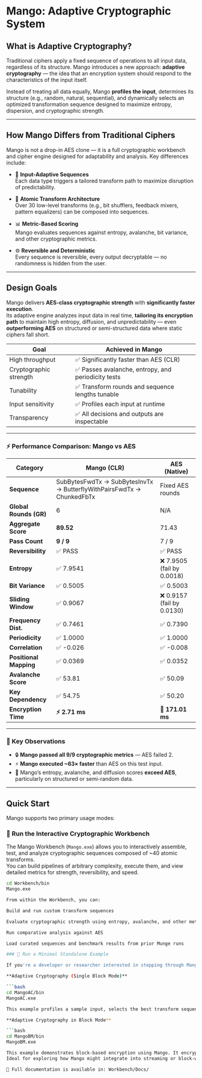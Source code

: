 # Mango: Adaptive Cryptographic System

## What is Adaptive Cryptography?

Traditional ciphers apply a fixed sequence of operations to all input data, regardless of its structure. Mango introduces a new approach: **adaptive cryptography** — the idea that an encryption system should respond to the characteristics of the input itself.

Instead of treating all data equally, Mango **profiles the input**, determines its structure (e.g., random, natural, sequential), and dynamically selects an optimized transformation sequence designed to maximize entropy, dispersion, and cryptographic strength.

---

## How Mango Differs from Traditional Ciphers

Mango is not a drop-in AES clone — it is a full cryptographic workbench and cipher engine designed for adaptability and analysis. Key differences include:

- 🔀 **Input-Adaptive Sequences**  
  Each data type triggers a tailored transform path to maximize disruption of predictability.

- 🔁 **Atomic Transform Architecture**  
  Over 30 low-level transforms (e.g., bit shufflers, feedback mixers, pattern equalizers) can be composed into sequences.

- 📊 **Metric-Based Scoring**  
  Mango evaluates sequences against entropy, avalanche, bit variance, and other cryptographic metrics.

- ⚙️ **Reversible and Deterministic**  
  Every sequence is reversible, every output decryptable — no randomness is hidden from the user.

---

## Design Goals

Mango delivers **AES-class cryptographic strength** with **significantly faster execution**.  
Its adaptive engine analyzes input data in real time, **tailoring its encryption path** to maintain high entropy, diffusion, and unpredictability — even **outperforming AES** on structured or semi-structured data where static ciphers fall short.

| Goal                     | Achieved in Mango                          |
|--------------------------|--------------------------------------------|
| High throughput          | ✅ Significantly faster than AES (CLR)     |
| Cryptographic strength   | ✅ Passes avalanche, entropy, and periodicity tests |
| Tunability               | ✅ Transform rounds and sequence lengths tunable |
| Input sensitivity        | ✅ Profiles each input at runtime           |
| Transparency             | ✅ All decisions and outputs are inspectable |

---

### ⚡ Performance Comparison: Mango vs AES

| Category              | **Mango (CLR)**                                                      | **AES (Native)**                                                  |
|-----------------------|----------------------------------------------------------------------|-------------------------------------------------------------------|
| **Sequence**          | SubBytesFwdTx → SubBytesInvTx → ButterflyWithPairsFwdTx → ChunkedFbTx | Fixed AES rounds                                                  |
| **Global Rounds (GR)**| 6                                                                    | N/A                                                               |
| **Aggregate Score**   | **89.52**                                                            | 71.43                                                             |
| **Pass Count**        | **9 / 9**                                                            | 7 / 9                                                             |
| **Reversibility**     | ✅ PASS                                                              | ✅ PASS                                                           |
| **Entropy**           | ✅ 7.9541                                                            | ❌ 7.9505 (fail by 0.0018)                                        |
| **Bit Variance**      | ✅ 0.5005                                                            | ✅ 0.5003                                                         |
| **Sliding Window**    | ✅ 0.9067                                                            | ❌ 0.9157 (fail by 0.0130)                                        |
| **Frequency Dist.**   | ✅ 0.7461                                                            | ✅ 0.7390                                                         |
| **Periodicity**       | ✅ 1.0000                                                            | ✅ 1.0000                                                         |
| **Correlation**       | ✅ -0.026                                                            | ✅ -0.008                                                         |
| **Positional Mapping**| ✅ 0.0369                                                            | ✅ 0.0352                                                         |
| **Avalanche Score**   | ✅ 53.81                                                             | ✅ 50.09                                                          |
| **Key Dependency**    | ✅ 54.75                                                             | ✅ 50.20                                                          |
| **Encryption Time**   | **⚡ 2.71 ms**                                                       | 🐢 **171.01 ms**                                                  |

---

### 🧠 Key Observations
- 🔒 **Mango passed all 9/9 cryptographic metrics** — AES failed 2.
- ⚡ **Mango executed ~63× faster** than AES on this test input.
- 🧪 Mango’s entropy, avalanche, and diffusion scores **exceed AES**, particularly on structured or semi-random data.

---
## Quick Start

Mango supports two primary usage modes:

### 🧩 Run the Interactive Cryptographic Workbench

The Mango Workbench (`Mango.exe`) allows you to interactively assemble, test, and analyze cryptographic sequences composed of ~40 atomic transforms.  
You can build pipelines of arbitrary complexity, execute them, and view detailed metrics for strength, reversibility, and speed.

```bash
cd Workbench/bin
Mango.exe

From within the Workbench, you can:

Build and run custom transform sequences

Evaluate cryptographic strength using entropy, avalanche, and other metrics

Run comparative analysis against AES

Load curated sequences and benchmark results from prior Munge runs

### 🔧 Run a Minimal Standalone Example

If you're a developer or researcher interested in stepping through Mango's adaptive cryptographic engine in a minimal setting:

**Adaptive Cryptography (Single Block Mode)**

```bash
cd MangoAC/bin
MangoAC.exe

This example profiles a sample input, selects the best transform sequence for it, and performs a full encryption → decryption → verification cycle.

**Adaptive Cryptography in Block Mode**

```bash
cd MangoBM/bin
MangoBM.exe

This example demonstrates block-based encryption using Mango. It encrypts and decrypts multiple blocks of structured data, using a cached transform header in the first block.
Ideal for exploring how Mango might integrate into streaming or block-wise systems.

📘 Full documentation is available in: Workbench/Docs/